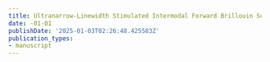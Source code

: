 ```yaml
---
title: Ultranarrow-Linewidth Stimulated Intermodal Forward Brillouin Scattering
date: -01-01
publishDate: '2025-01-03T02:26:48.425583Z'
publication_types:
- manuscript
---
```

